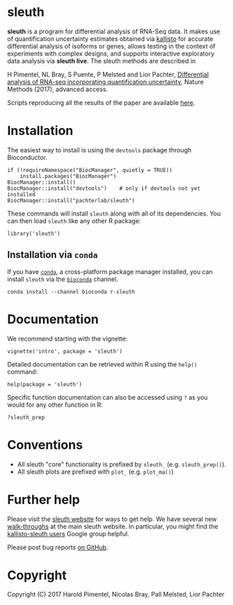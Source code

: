 # sleuth

__sleuth__ is a program for differential analysis of RNA-Seq data. It makes use of quantification uncertainty estimates obtained via [kallisto](https://github.com/pimentel/kallisto) for accurate differential analysis of isoforms or genes, allows testing in the context of experiments with complex designs, and supports interactive exploratory data analysis via __sleuth live__. The sleuth methods are described in

H Pimentel,	NL Bray,	S Puente,	P Melsted	and Lior Pachter, [Differential analysis of RNA-seq incorporating quantification uncertainty](http://www.nature.com/nmeth/journal/vaop/ncurrent/full/nmeth.4324.html), Nature Methods (2017), advanced access.

Scripts reproducing all the results of the paper are available [here](https://github.com/pachterlab/sleuth_paper_analysis).

# Installation

The easiest way to install is using the `devtools` package through Bioconductor.

```{r}
if (!requireNamespace("BiocManager", quietly = TRUE))
    install.packages("BiocManager")
BiocManager::install()
BiocManager::install("devtools")    # only if devtools not yet installed
BiocManager::install("pachterlab/sleuth")
```

These commands will install `sleuth` along with all of its dependencies. You
can then load `sleuth` like any other R package:

```{r}
library('sleuth')
```

## Installation via `conda`

If you have [`conda`](http://conda.pydata.org/docs/), a cross-platform package manager installed, you can install `sleuth` via the [`bioconda`](https://bioconda.github.io/) channel.

```
conda install --channel bioconda r-sleuth
```

# Documentation

We recommend starting with the vignette:

```{r}
vignette('intro', package = 'sleuth')
```

Detailed documentation can be retrieved within R using the `help()` command:

```{r}
help(package = 'sleuth')
```

Specific function documentation can also be accessed using `?` as you would for
any other function in R:

```{r}
?sleuth_prep
```

# Conventions

- All sleuth "core" functionality is prefixed by `sleuth_` (e.g.
`sleuth_prep()`).
- All sleuth plots are prefixed with `plot_` (e.g. `plot_ma()`)


# Further help

Please visit the [sleuth website](https://pachterlab.github.io/sleuth) for ways to get help.
We have several new [walk-throughs](https://pachterlab.github.io/sleuth/walkthroughs) at the main sleuth website.
In particular, you might find the [kallisto-sleuth users](https://groups.google.com/g/kallisto-and-applications) Google group helpful.

Please post bug reports [on GitHub](https://github.com/pachterlab/sleuth/issues).

# Copyright

Copyright (C) 2017 Harold Pimentel, Nicolas Bray, Pall Melsted, Lior Pachter
